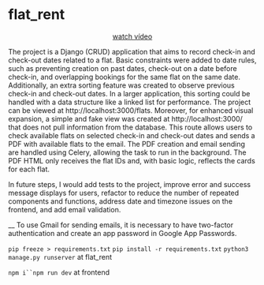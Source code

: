 # flat_rent

<p align="center">
  <a href="https://youtu.be/Jf5OK57SQWk" target="_blank">
    watch vídeo
  </a>
</p>

The project is a Django (CRUD) application that aims to record check-in and check-out dates related to a flat.
Basic constraints were added to date rules, such as preventing creation on past dates, check-out on a date before check-in, and overlapping bookings for the same flat on the same date. 
Additionally, an extra sorting feature was created to observe previous check-in and check-out dates. In a larger application, this sorting could be handled with a data structure like a linked list for performance. 
The project can be viewed at http://localhost:3000/flats. Moreover, for enhanced visual expansion, a simple and fake view was created at http://localhost:3000/ that does not pull information from the database. 
This route allows users to check available flats on selected check-in and check-out dates and sends a PDF with available flats to the email. 
The PDF creation and email sending are handled using Celery, allowing the task to run in the background. The PDF HTML only receives the flat IDs and, with basic logic, reflects the cards for each flat.

In future steps, I would add tests to the project, improve error and success message displays for users, refactor to reduce the number of repeated components and functions, address date and timezone issues on the frontend, and add email validation.

\_\_ To use Gmail for sending emails, it is necessary to have two-factor authentication and create an app password in Google App Passwords.

`pip freeze > requirements.txt` `pip install -r requirements.txt` `python3 manage.py runserver` at flat_rent

` npm i``npm run dev ` at frontend
